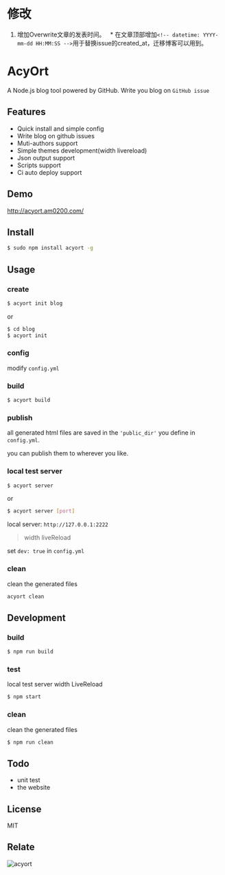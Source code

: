# 修改

1. 增加Overwrite文章的发表时间。
   * 在文章顶部增加`<!-- datetime: YYYY-mm-dd HH:MM:SS -->`用于替换issue的created_at，迁移博客可以用到。

# AcyOrt

A Node.js blog tool powered by GitHub. Write you blog on `GitHub issue`

## Features

- Quick install and simple config
- Write blog on github issues
- Muti-authors support
- Simple themes development(width livereload)
- Json output support
- Scripts support
- Ci auto deploy support

## Demo

http://acyort.am0200.com/

## Install

```bash
$ sudo npm install acyort -g
```

## Usage

### create

```bash
$ acyort init blog
```

or 

```bash
$ cd blog
$ acyort init
```

### config

modify `config.yml`

### build

```bash
$ acyort build
```

### publish

all generated html files are saved in the `'public_dir'` you define in `config.yml`. 

you can publish them to wherever you like.

### local test server

```bash
$ acyort server
```

or

```bash
$ acyort server [port]
```

local server: `http://127.0.0.1:2222`

> width liveReload
          
set `dev: true` in `config.yml`

### clean

clean the generated files

```bash
acyort clean
```

## Development

### build

```bash
$ npm run build
```

### test

local test server width LiveReload

```bash
$ npm start
```

### clean

clean the generated files

```bash
$ npm run clean
```

## Todo

- unit test
- the website

## License

MIT

## Relate

![acyort](https://cloud.githubusercontent.com/assets/2193211/23157548/b3ebe872-f856-11e6-9859-d173c7905dcb.jpg)

